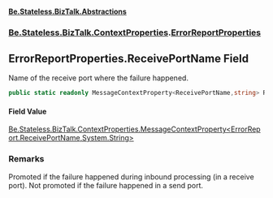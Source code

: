 #### [Be.Stateless.BizTalk.Abstractions](README.md 'README')
### [Be.Stateless.BizTalk.ContextProperties](Be.Stateless.BizTalk.ContextProperties.md 'Be.Stateless.BizTalk.ContextProperties').[ErrorReportProperties](ErrorReportProperties.md 'Be.Stateless.BizTalk.ContextProperties.ErrorReportProperties')

## ErrorReportProperties.ReceivePortName Field

Name of the receive port where the failure happened.

```csharp
public static readonly MessageContextProperty<ReceivePortName,string> ReceivePortName;
```

#### Field Value
[Be.Stateless.BizTalk.ContextProperties.MessageContextProperty&lt;](MessageContextProperty_T,TR_.md 'Be.Stateless.BizTalk.ContextProperties.MessageContextProperty<T,TR>')[ErrorReport.ReceivePortName](https://docs.microsoft.com/en-us/dotnet/api/ErrorReport.ReceivePortName 'ErrorReport.ReceivePortName')[,](MessageContextProperty_T,TR_.md 'Be.Stateless.BizTalk.ContextProperties.MessageContextProperty<T,TR>')[System.String](https://docs.microsoft.com/en-us/dotnet/api/System.String 'System.String')[&gt;](MessageContextProperty_T,TR_.md 'Be.Stateless.BizTalk.ContextProperties.MessageContextProperty<T,TR>')

### Remarks
Promoted if the failure happened during inbound processing (in a receive port).
Not promoted if the failure happened in a send port.